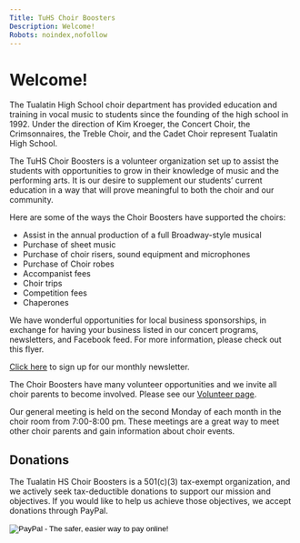 ```yaml
---
Title: TuHS Choir Boosters
Description: Welcome!
Robots: noindex,nofollow
---
```


# Welcome!

The Tualatin High School choir department has provided education and
training in vocal music to students since the founding of the high school
in 1992.  Under the direction of Kim Kroeger, the Concert Choir, the
Crimsonnaires, the Treble Choir, and the Cadet Choir represent Tualatin
High School.

The TuHS Choir Boosters is a volunteer organization set up to assist
the students with opportunities to grow in their knowledge of music and
the performing arts.  It is our desire to supplement our students’
current education in a way that will prove meaningful to both the choir
and our community.

Here are some of the ways the Choir Boosters have supported the choirs:

* Assist in the annual production of a full Broadway-style musical
* Purchase of sheet music
* Purchase of choir risers, sound equipment and microphones
* Purchase of Choir robes
* Accompanist fees
* Choir trips
* Competition fees
* Chaperones

We have wonderful opportunities for local business sponsorships,
in exchange for having your business listed in our concert programs,
newsletters, and Facebook feed.  For more information, please check out
this flyer.

[Click here](http://eepurl.com/dKmVSo) to sign up for our monthly newsletter.

The Choir Boosters have many volunteer opportunities and we invite all choir parents to become involved.
Please see our [Volunteer page](volunteers).

Our general meeting is held on the second Monday of each month in the choir room from 7:00-8:00 pm.  These meetings are a great way to meet other choir parents and gain information about choir events.

## Donations

The Tualatin HS Choir Boosters is a 501(c)(3) tax-exempt organization, and we actively seek tax-deductible donations to support our mission and objectives.  If you would like to help us achieve those objectives, we accept donations through PayPal.

<form action="https://www.paypal.com/cgi-bin/webscr" method="post" target="_top">
<input name="cmd" type="hidden" value="_s-xclick" />
<input name="hosted_button_id" type="hidden" value="AGY4VXB58Q8JJ" />
<input alt="PayPal - The safer, easier way to pay online!" border="0" name="submit" src="https://www.paypalobjects.com/en_US/i/btn/btn_donateCC_LG.gif" type="image" />
<img alt="" border="0" height="1" src="https://www.paypalobjects.com/en_US/i/scr/pixel.gif" width="1" />
</form>
